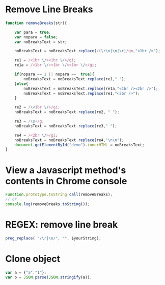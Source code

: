 # Remove Line Breaks
```javascript
function removeBreaks(str){

    var para = true;
    var nopara = false;
    var noBreaksText = str;

    noBreaksText = noBreaksText.replace(/(\r\n|\n|\r)/gm,"<1br />");

    re1 = /<1br \/><1br \/>/gi;
    re1a = /<1br \/><1br \/><1br \/>/gi;

    if(nopara == 1 || nopara ==  true){
        noBreaksText = noBreaksText.replace(re1," ");
    }else{
        noBreaksText = noBreaksText.replace(re1a,"<1br /><2br />");
        noBreaksText = noBreaksText.replace(re1,"<2br />");
    }

    re2 = /\<1br \/>/gi;
    noBreaksText = noBreaksText.replace(re2, " ");

    re3 = /\s+/g;
    noBreaksText = noBreaksText.replace(re3," ");

    re4 = /<2br \/>/gi;
    noBreaksText = noBreaksText.replace(re4,"\n\n");
    document.getElementById("demo").innerHTML = noBreaksText;
}
```

# View a Javascript method's contents in Chrome console
```javascript
Function.prototype.toString.call(removeBreaks);
// or
console.log(removeBreaks.toString());
```

# REGEX: remove line break
```javascript
preg_replace( "/\r|\n/", "", $yourString);
```

# Clone object
```javascript
var a = {"a":"1"};
var b = JSON.parse(JSON.stringify(a));
```

